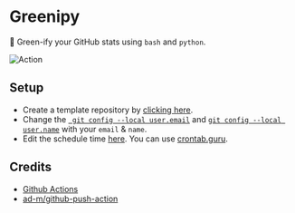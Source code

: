 # Greenipy

🌱 Green-ify your GitHub stats using `bash` and `python`.

![Action](https://img.shields.io/github/workflow/status/laymoth/greenipy/Go%20green?label=workflow)

## Setup

- Create a template repository by [clicking here](https://github.com/laymoth/greenipy/generate).
- Change the [` git config --local user.email`](https://github.com/laymoth/greenipy/blob/21afb46bf25ed6e79daab731c525e96426a05bd6/.github/workflows/greenify.yml#L21) and [`git config --local user.name`](https://github.com/laymoth/greenipy/blob/21afb46bf25ed6e79daab731c525e96426a05bd6/.github/workflows/greenify.yml#L22) with your `email` & `name`.
- Edit the schedule time [here](https://github.com/laymoth/greenipy/blob/21afb46bf25ed6e79daab731c525e96426a05bd6/.github/workflows/greenify.yml#L7). You can use [crontab.guru](https://crontab.guru/).


## Credits

- [Github Actions](https://github.com/features/actions)
- [ad-m/github-push-action](https://github.com/ad-m/github-push-action)
